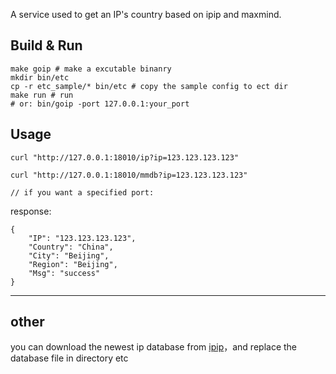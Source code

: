 A service used to get an IP's country based on ipip and maxmind.

## Build & Run
```
make goip # make a excutable binanry
mkdir bin/etc 
cp -r etc_sample/* bin/etc # copy the sample config to ect dir
make run # run
# or: bin/goip -port 127.0.0.1:your_port
```

## Usage
```
curl "http://127.0.0.1:18010/ip?ip=123.123.123.123"

curl "http://127.0.0.1:18010/mmdb?ip=123.123.123.123"

// if you want a specified port: 
```

response:
```
{
    "IP": "123.123.123.123",
    "Country": "China",
    "City": "Beijing",
    "Region": "Beijing",
    "Msg": "success"
}
```
---


## other
you can download the newest ip database from [ipip](https://www.ipip.net/product/ip.html#ipv4city)，and replace the database file in directory etc
